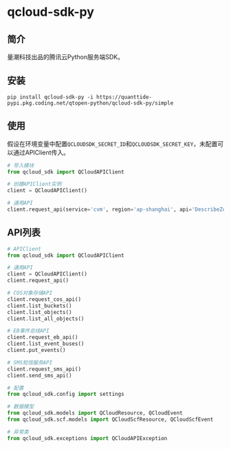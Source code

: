 # qcloud-sdk-py

## 简介

量潮科技出品的腾讯云Python服务端SDK。

## 安装

```
pip install qcloud-sdk-py -i https://quanttide-pypi.pkg.coding.net/qtopen-python/qcloud-sdk-py/simple
```

## 使用

假设在环境变量中配置`QCLOUDSDK_SECRET_ID`和`QCLOUDSDK_SECRET_KEY`，未配置可以通过APIClient传入。
```python
# 导入模块
from qcloud_sdk import QCloudAPIClient

# 创建APIClient实例
client = QCloudAPIClient()

# 通用API
client.request_api(service='cvm', region='ap-shanghai', api='DescribeZones', api_params={})
```

## API列表

```python
# APIClient
from qcloud_sdk import QCloudAPIClient 

# 通用API
client = QCloudAPIClient()
client.request_api()

# COS对象存储API 
client.request_cos_api()
client.list_buckets()
client.list_objects()
client.list_all_objects()

# EB事件总线API
client.request_eb_api()
client.list_event_buses()
client.put_events()

# SMS短信服务API
client.request_sms_api()
client.send_sms_api()

# 配置
from qcloud_sdk.config import settings

# 数据模型
from qcloud_sdk.models import QCloudResource, QCloudEvent
from qcloud_sdk.scf.models import QCloudScfResource, QCloudScfEvent

# 异常类
from qcloud_sdk.exceptions import QCloudAPIException
```